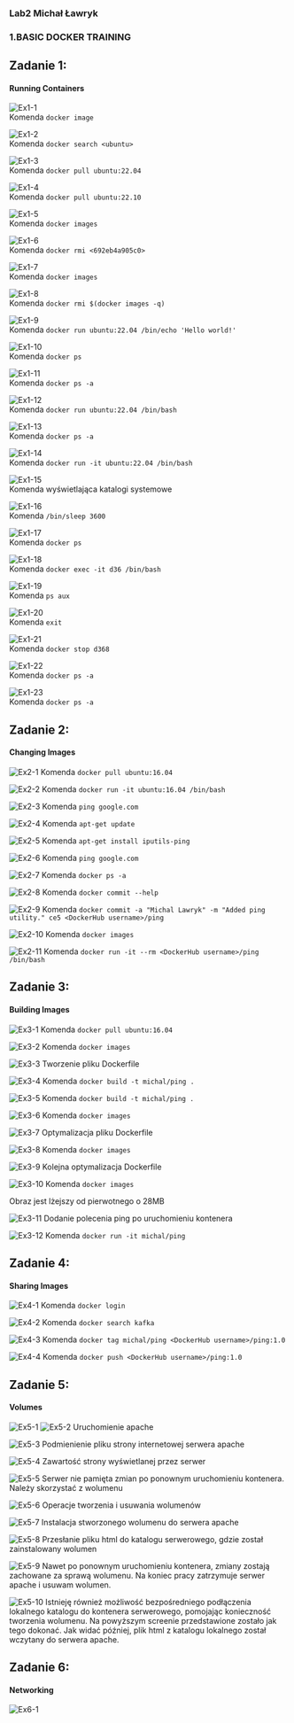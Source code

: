 ### Lab2 Michał Ławryk

### 1.BASIC DOCKER TRAINING

## Zadanie 1:
#### Running Containers


![Ex1-1](images/ex1/1.png) <br/>
Komenda `docker image` <br/>

![Ex1-2](images/ex1/2.png) <br/>
Komenda `docker search <ubuntu>` <br/>

![Ex1-3](images/ex1/3.png) <br/>
Komenda `docker pull ubuntu:22.04` <br/>

![Ex1-4](images/ex1/4.png) <br/>
Komenda `docker pull ubuntu:22.10` <br/>

![Ex1-5](images/ex1/5.png) <br/>
Komenda `docker images` <br/>

![Ex1-6](images/ex1/6.png) <br/>
Komenda `docker rmi <692eb4a905c0>` <br/>

![Ex1-7](images/ex1/7.png) <br/>
Komenda `docker images` <br/>

![Ex1-8](images/ex1/8.png) <br/>
Komenda `docker rmi $(docker images -q)` <br/>

![Ex1-9](images/ex1/9.png) <br/>
Komenda `docker run ubuntu:22.04 /bin/echo 'Hello world!'` <br/>

![Ex1-10](images/ex1/10.png) <br/>
Komenda `docker ps` <br/>

![Ex1-11](images/ex1/11.png) <br/>
Komenda `docker ps -a` <br/>

![Ex1-12](images/ex1/12.png) <br/>
Komenda `docker run ubuntu:22.04 /bin/bash` <br/>

![Ex1-13](images/ex1/13.png) <br/>
Komenda `docker ps -a` <br/>

![Ex1-14](images/ex1/14.png) <br/>
Komenda `docker run -it ubuntu:22.04 /bin/bash` <br/>

![Ex1-15](images/ex1/15.png) <br/>
Komenda wyświetlająca katalogi systemowe <br/>

![Ex1-16](images/ex1/16.png) <br/>
Komenda `/bin/sleep 3600` <br/>

![Ex1-17](images/ex1/17.png) <br/>
Komenda `docker ps` <br/>

![Ex1-18](images/ex1/18.png) <br/>
Komenda `docker exec -it d36 /bin/bash` <br/>

![Ex1-19](images/ex1/19.png) <br/>
Komenda `ps aux` <br/>

![Ex1-20](images/ex1/20.png) <br/>
Komenda `exit` <br/>

![Ex1-21](images/ex1/21.png) <br/>
Komenda `docker stop d368` <br/>

![Ex1-22](images/ex1/22.png) <br/>
Komenda `docker ps -a` <br/>

![Ex1-23](images/ex1/23.png) <br/>
Komenda `docker ps -a` <br/>



## Zadanie 2:
#### Changing Images


![Ex2-1](images/ex2/1.png)
Komenda `docker pull ubuntu:16.04`

![Ex2-2](images/ex2/2.png)
Komenda `docker run -it ubuntu:16.04 /bin/bash`

![Ex2-3](images/ex2/3.png)
Komenda `ping google.com`

![Ex2-4](images/ex2/4.png)
Komenda `apt-get update`

![Ex2-5](images/ex2/5.png)
Komenda `apt-get install iputils-ping`

![Ex2-6](images/ex2/6.png)
Komenda `ping google.com`

![Ex2-7](images/ex2/7.png)
Komenda `docker ps -a`

![Ex2-8](images/ex2/8.png)
Komenda `docker commit --help`

![Ex2-9](images/ex2/9.png)
Komenda `docker commit -a "Michal Lawryk" -m "Added ping utility." ce5 <DockerHub username>/ping`

![Ex2-10](images/ex2/10.png)
Komenda `docker images`

![Ex2-11](images/ex2/11.png)
Komenda `docker run -it --rm <DockerHub username>/ping /bin/bash`



## Zadanie 3:
#### Building Images


![Ex3-1](images/ex3/1.png)
Komenda `docker pull ubuntu:16.04`

![Ex3-2](images/ex3/2.png)
Komenda `docker images`

![Ex3-3](images/ex3/3.png)
Tworzenie pliku Dockerfile

![Ex3-4](images/ex3/4.png)
Komenda `docker build -t michal/ping .`

![Ex3-5](images/ex3/5.png)
Komenda `docker build -t michal/ping .`

![Ex3-6](images/ex3/6.png)
Komenda `docker images`

![Ex3-7](images/ex3/7.png)
Optymalizacja pliku Dockerfile

![Ex3-8](images/ex3/8.png)
Komenda `docker images`

![Ex3-9](images/ex3/9.png)
Kolejna optymalizacja Dockerfile

![Ex3-10](images/ex3/10.png)
Komenda `docker images`

Obraz jest lżejszy od pierwotnego o 28MB

![Ex3-11](images/ex3/11.png)
Dodanie polecenia ping po uruchomieniu kontenera

![Ex3-12](images/ex3/12.png)
Komenda `docker run -it michal/ping`



## Zadanie 4:
#### Sharing Images


![Ex4-1](images/ex4/1.png)
Komenda `docker login`

![Ex4-2](images/ex4/2.png)
Komenda `docker search kafka`

![Ex4-3](images/ex4/3.png)
Komenda `docker tag michal/ping <DockerHub username>/ping:1.0`

![Ex4-4](images/ex4/4.png)
Komenda `docker push <DockerHub username>/ping:1.0`



## Zadanie 5:
#### Volumes


![Ex5-1](images/ex5/1.png)
![Ex5-2](images/ex5/2.png)
Uruchomienie apache

![Ex5-3](images/ex5/3.png)
Podmienienie pliku strony internetowej serwera apache

![Ex5-4](images/ex5/4.png)
Zawartość strony wyświetlanej przez serwer

![Ex5-5](images/ex5/5.png)
Serwer nie pamięta zmian po ponownym uruchomieniu kontenera. Należy skorzystać z wolumenu

![Ex5-6](images/ex5/6.png)
Operacje tworzenia i usuwania wolumenów

![Ex5-7](images/ex5/7.png)
Instalacja stworzonego wolumenu do serwera apache

![Ex5-8](images/ex5/8.png)
Przesłanie pliku html do katalogu serwerowego, gdzie został zainstalowany wolumen

![Ex5-9](images/ex5/9.png)
Nawet po ponownym uruchomieniu kontenera, zmiany zostają zachowane za sprawą wolumenu. Na koniec pracy zatrzymuje serwer apache i usuwam wolumen.

![Ex5-10](images/ex5/10.png)
Istnieję również możliwość bezpośredniego podłączenia lokalnego katalogu do kontenera serwerowego, pomojając konieczność tworzenia wolumenu. Na powyższym screenie przedstawione zostało jak tego dokonać. Jak widać później, plik html z katalogu lokalnego został wczytany do serwera apache.



## Zadanie 6:
#### Networking


![Ex6-1](images/ex6/1.png)
